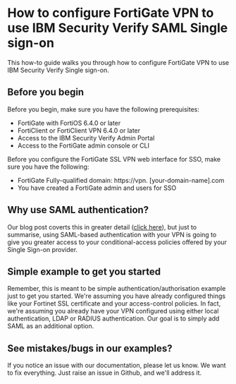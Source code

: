 # How to configure FortiGate VPN to use IBM Security Verify SAML Single sign-on

This how-to guide walks you through how to configure FortiGate VPN to use IBM Security Verify Single sign-on.

## Before you begin

Before you begin, make sure you have the following prerequisites:

- FortiGate with FortiOS 6.4.0 or later
- FortiClient or FortiClient VPN 6.4.0 or later
- Access to the IBM Security Verify Admin Portal
- Access to the FortiGate admin console or CLI

Before you configure the FortiGate SSL VPN web interface for SSO, make sure you have the following:

- FortiGate Fully-qualified domain: https://vpn. [your-domain-name].com
- You have created a FortiGate admin and users for SSO

## Why use SAML authentication?

Our blog post coverts this in greater detail ([click here](https://www.bmt.ky)), but just to summarise, using SAML-based authentication with your VPN is going to give you greater access to your conditional-access policies offered by your Single Sign-on provider.

## Simple example to get you started
Remember, this is meant to be simple authentication/authorisation example just to get you started. We're assuming you have already configured things like your Fortinet SSL certificate and your access-control policies. In fact, we're assuming you already have your VPN configured using either local authentication, LDAP or RADIUS authentication. Our goal is to simply add SAML as an additional option.

## See mistakes/bugs in our examples?
If you notice an issue with our documentation, please let us know. We want to fix everything. Just raise an issue in Github, and we'll address it.